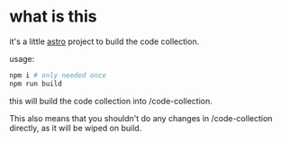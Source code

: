 # what is this

it's a little [astro](https://astro.build/) project to build the code collection.

usage:

```sh
npm i # only needed once
npm run build
```

this will build the code collection into /code-collection.

This also means that you shouldn't do any changes in /code-collection directly, as it will be wiped on build.

